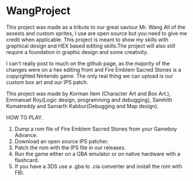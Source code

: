 # WangProject
This project was made as a tribute to our great saviour Mr. Wang
All of the assests and custom sprites, I use are open source but you need to give me credit when applicable.
This project is meant to show my skills with graphical design and HEX based editing skills.The project will also  still require a foundation in graphic design and some creativity.

I can't really post to much on the github page, as the majority of the changes were on a hex editing front and Fire Emblem Sacred Stones is a copyrighted Nintendo game. The only real thing we can upload is our custom box art and our IPS patch.

This project was made by Korman Item (Character Art and Box Art.), Emmanuel Roy(Logic design, programming and debugging), Samhith Komatreddy and Samarth Kabbur(Debugging and Map design).


HOW TO PLAY.
1. Dump a rom file of Fire Emblem Sacred Stones from your Gameboy Advance.
2. Download an open source IPS patcher.
3. Patch the rom with the IPS file in our releases.
4. Run the game either on a GBA emulator or on native hardware with a flashcard. 
5. If you have a 3DS use a .gba to .cia converter and install the rom with FBI.

